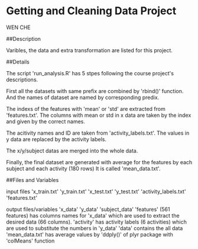 # Getting and Cleaning Data Project

WEN CHE

##Description

Varibles, the data and extra transformation are listed for this project.

##Details

The script 'run_analysis.R' has 5 stpes following the course project's descriptions.
 
 First all the datasets with same prefix are combined by 'rbind()' function. 
 And the names of dataset are named by corresponding predix.
 
 The indexs of the features with 'mean' or 'std' are extracted from 'features.txt'. 
 The columns with mean or std in x data are taken by the index and given by the correct names.
 
 The acitivity names and ID are taken from 'activity_labels.txt'.
 The values in y data are replaced by the activity labels.
 
 The x/y/subject datas are merged into the whole data.
 
 Finally, the final dataset are generated with average for the features by each subject and each activity (180 rows)
 It is called 'mean_data.txt'.
 
 ##Files and Variables
 
 input files 'x_train.txt' 'y_train.txt' 'x_test.txt' 'y_test.txt' 'activity_labels.txt' 'features.txt'
 
 output files/variables
               'x_data' 'y_data' 'subject_data'
               'features' (561 features) has columns names for 'x_data' which are used to extract the desired data (66 columns).
               'activity' has activity labels (6 activities) which are used to substitute the numbers in 'y_data'
               'data' contains the all data
               'mean_data.txt' has average values by 'ddply()' of plyr package with 'colMeans' function
 
